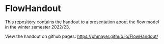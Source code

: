# FlowHandout

This repository contains the handout to a presentation about the flow model in the winter semester 2022/23.  
  
View the handout on github pages: https://phmayer.github.io/FlowHandout/
